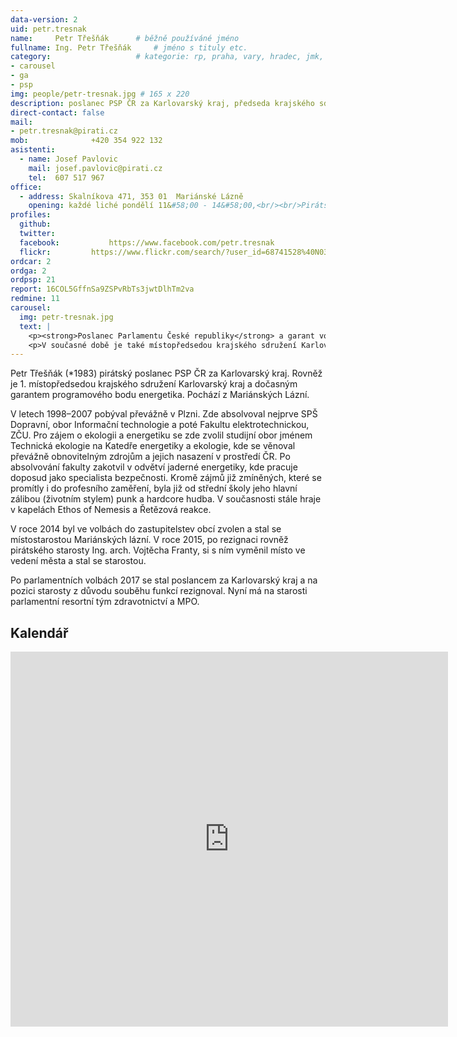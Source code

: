 ```yaml
---
data-version: 2
uid: petr.tresnak
name:     Petr Třešňák  	# běžně používáné jméno
fullname: Ing. Petr Třešňák  	# jméno s tituly etc.
category:                 	# kategorie: rp, praha, vary, hradec, jmk, senat
- carousel
- ga
- psp
img: people/petr-tresnak.jpg # 165 x 220
description: poslanec PSP ČR za Karlovarský kraj, předseda krajského sdružení Pirátů v Karlovarském kraji             	# kratký popis, max 160 znaků
direct-contact: false
mail:
- petr.tresnak@pirati.cz
mob:			  +420 354 922 132
asistenti:
  - name: Josef Pavlovic
    mail: josef.pavlovic@pirati.cz
    tel:  607 517 967
office: 
  - address: Skalníkova 471, 353 01  Mariánské Lázně
    opening: každé liché pondělí 11&#58;00 - 14&#58;00,<br/><br/>Pirátské centrum v Karlových Varech<br/>každé sudé pondělí 11&#58;00 - 14&#58;00
profiles:
  github:                 
  twitter:
  facebook: 		  https://www.facebook.com/petr.tresnak		  
  flickr:		  https://www.flickr.com/search/?user_id=68741528%40N03&sort=date-taken-desc&view_all=1&text=petr%20t%C5%99e%C5%A1%C5%88%C3%A1k
ordcar: 2
ordga: 2
ordpsp: 21
report: 16COL5GffnSa9ZSPvRbTs3jwtDlhTm2va
redmine: 11
carousel:
  img: petr-tresnak.jpg
  text: |
    <p><strong>Poslanec Parlamentu České republiky</strong> a garant volebního programu pro oblast průmyslu a obchodu</p>
    <p>V současné době je také místopředsedou krajského sdružení Karlovarský kraj. Ing. Petr Třešňák je energetik v oblasti bezpečnosti jaderných elektráren, věnuje se mimo jiné obnovitelným zdrojům a jejich nasazení v prostředí ČR. Jedním z jeho úspěchů je nasazení transparentních bankovních účtů v Mariánských Lázních.</p>
---
```


Petr Třešňák (\*1983) pirátský poslanec PSP ČR za Karlovarský kraj. Rovněž je 1. místopředsedou krajského sdružení Karlovarský kraj a dočasným garantem programového bodu energetika. Pochází z Mariánských Lázní.

V letech 1998–2007 pobýval převážně v Plzni. Zde absolvoval nejprve SPŠ Dopravní, obor Informační technologie a poté Fakultu elektrotechnickou, ZČU. Pro zájem o ekologii a energetiku se zde zvolil studijní obor jménem Technická ekologie na Katedře energetiky a ekologie, kde se věnoval převážně obnovitelným zdrojům a jejich nasazení v prostředí ČR. Po absolvování fakulty zakotvil v odvětví jaderné energetiky, kde pracuje doposud jako specialista bezpečnosti. Kromě zájmů již zmíněných, které se promítly i do profesního zaměření, byla již od střední školy jeho hlavní zálibou (životním stylem) punk a hardcore hudba. V současnosti stále hraje v kapelách Ethos of Nemesis a Řetězová reakce.

V roce 2014 byl ve volbách do zastupitelstev obcí zvolen a stal se místostarostou Mariánských lázní. V roce 2015, po rezignaci rovněž pirátského starosty Ing. arch. Vojtěcha Franty, si s ním vyměnil místo ve vedení města a stal se starostou. 

Po parlamentních volbách 2017 se stal poslancem za Karlovarský kraj a na pozici starosty z důvodu souběhu funkcí rezignoval. Nyní má na starosti parlamentní resortní tým zdravotnictví a MPO.

Kalendář
--------

<iframe src="https://calendar.google.com/calendar/embed?height=600&amp;wkst=2&amp;bgcolor=%23FFFFFF&amp;src=j369tl2tqj69o4drlucqhbrb8g%40group.calendar.google.com&amp;color=%23865A5A&amp;src=1rrtco5ddrrsilracgc9e6csog%40group.calendar.google.com&amp;color=%235229A3&amp;ctz=Europe%2FPrague" style="border-width:0" width="700" height="600" frameborder="0" scrolling="no"></iframe>
